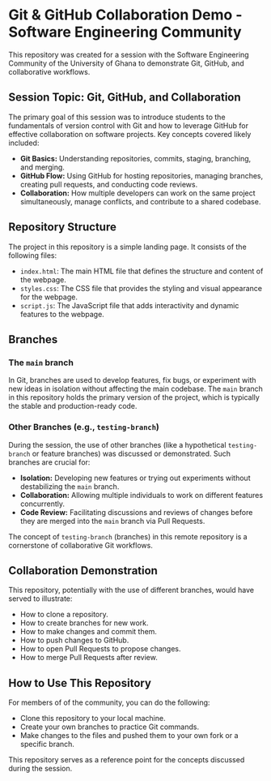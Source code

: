 # Git & GitHub Collaboration Demo - Software Engineering Community

This repository was created for a session with the Software Engineering Community of the University of Ghana to demonstrate Git, GitHub, and collaborative workflows.

## Session Topic: Git, GitHub, and Collaboration

The primary goal of this session was to introduce students to the fundamentals of version control with Git and how to leverage GitHub for effective collaboration on software projects. Key concepts covered likely included:

*   **Git Basics:** Understanding repositories, commits, staging, branching, and merging.
*   **GitHub Flow:** Using GitHub for hosting repositories, managing branches, creating pull requests, and conducting code reviews.
*   **Collaboration:** How multiple developers can work on the same project simultaneously, manage conflicts, and contribute to a shared codebase.

## Repository Structure

The project in this repository is a simple landing page. It consists of the following files:

*   `index.html`: The main HTML file that defines the structure and content of the webpage.
*   `styles.css`: The CSS file that provides the styling and visual appearance for the webpage.
*   `script.js`: The JavaScript file that adds interactivity and dynamic features to the webpage.

## Branches

### The `main` branch
In Git, branches are used to develop features, fix bugs, or experiment with new ideas in isolation without affecting the main codebase. The `main` branch in this repository holds the primary version of the project, which is typically the stable and production-ready code.

### Other Branches (e.g., `testing-branch`)
During the session, the use of other branches (like a hypothetical `testing-branch` or feature branches)  was discussed or demonstrated. Such branches are crucial for:

*   **Isolation:** Developing new features or trying out experiments without destabilizing the `main` branch.
*   **Collaboration:** Allowing multiple individuals to work on different features concurrently.
*   **Code Review:** Facilitating discussions and reviews of changes before they are merged into the `main` branch via Pull Requests.

The concept of `testing-branch` (branches) in this remote repository is a cornerstone of collaborative Git workflows.

## Collaboration Demonstration

This repository, potentially with the use of different branches, would have served to illustrate:

*   How to clone a repository.
*   How to create branches for new work.
*   How to make changes and commit them.
*   How to push changes to GitHub.
*   How to open Pull Requests to propose changes.
*   How to merge Pull Requests after review.

## How to Use This Repository

For members of of the community, you can do the following:

*   Clone this repository to your local machine.
*   Create your own branches to practice Git commands.
*   Make changes to the files and pushed them to your own fork or a specific branch.

This repository serves as a reference point for the concepts discussed during the session.
